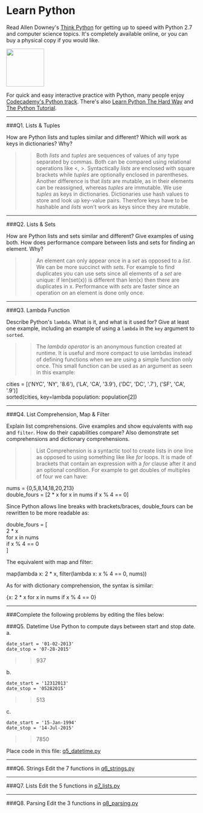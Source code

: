 # Learn Python

Read Allen Downey's [Think Python](http://www.greenteapress.com/thinkpython/) for getting up to speed with Python 2.7 and computer science topics. It's completely available online, or you can buy a physical copy if you would like.

<a href="http://www.greenteapress.com/thinkpython/"><img src="img/think_python.png" style="width: 100px;" target="_blank"></a>

For quick and easy interactive practice with Python, many people enjoy [Codecademy's Python track](http://www.codecademy.com/en/tracks/python). There's also [Learn Python The Hard Way](http://learnpythonthehardway.org/book/) and [The Python Tutorial](https://docs.python.org/2/tutorial/).

---

###Q1. Lists &amp; Tuples

How are Python lists and tuples similar and different? Which will work as keys in dictionaries? Why?

>> Both _lists_ and _tuples_ are sequences of values of any type separated by commas. Both can be compared using relational operations like <, >. Syntactically _lists_ are enclosed with square brackets while _tuples_ are optionally enclosed in parentheses. Another difference is that _lists_ are mutable, as in their elements can be reassigned, whereas _tuples_ are immutable. We use _tuples_ as keys in dictionaries. Dictionaries use hash values to store and look up key-value pairs. Therefore keys have to be hashable and _lists_ won't work as keys since they are mutable. 

---

###Q2. Lists &amp; Sets

How are Python lists and sets similar and different? Give examples of using both. How does performance compare between lists and sets for finding an element. Why?

>> An element can only appear once in a _set_ as opposed to a _list_. We can be more succinct with _sets_. For example to find duplicates you can use sets since all elements of a _set_ are unique: if len(set(x)) is different than len(x) then there are duplicates in x. Performance with _sets_ are faster since an operation on an element is done only once.


---

###Q3. Lambda Function

Describe Python's `lambda`. What is it, and what is it used for? Give at least one example, including an example of using a `lambda` in the `key` argument to `sorted`.

>> The _lambda operator_ is an anonymous function created at runtime. It is useful and more compact to use lambdas instead of defining functions when we are using a simple function only once. This small function can be used as an argument as seen in this example:  
  
cities = [('NYC', 'NY', '8.6'), ('LA', 'CA', '3.9'), ('DC', 'DC', '.7'), ('SF', 'CA', '.9')]  
sorted(cities, key=lambda population: population[2])

---

###Q4. List Comprehension, Map &amp; Filter

Explain list comprehensions. Give examples and show equivalents with `map` and `filter`. How do their capabilities compare? Also demonstrate set comprehensions and dictionary comprehensions.

>> List Comprehension is a syntactic tool to create lists in one line as opposed to using something like like _for_ loops. It is made of brackets that contain an expression with a _for_ clause after it and an optional condition. For example to get doubles of multiples of four we can have:  
  
nums = {0,5,8,14,18,20,213}  
double_fours = [2 * x for x in nums if x % 4 == 0]  
  
Since Python allows line breaks with brackets/braces, double_fours can be rewritten to be more readable as:  
  
double_fours = [  
	2 * x   
	for x in nums   
	if x % 4 == 0  
]  
  
The equivalent with map and filter:  
  
map(lambda x: 2 * x, filter(lambda x: x % 4 == 0, nums))  
  
As for with dictionary comprehension, the syntax is similar:  
  
{x: 2 * x for x in nums if x % 4 == 0}  

---

###Complete the following problems by editing the files below:

###Q5. Datetime
Use Python to compute days between start and stop date.   
a.  

```
date_start = '01-02-2013'    
date_stop = '07-28-2015'
```

>> 937

b.  
```
date_start = '12312013'  
date_stop = '05282015'  
```

>> 513

c.  
```
date_start = '15-Jan-1994'      
date_stop = '14-Jul-2015'  
```

>> 7850


Place code in this file: [q5_datetime.py](python/q5_datetime.py)

---

###Q6. Strings
Edit the 7 functions in [q6_strings.py](python/q6_strings.py)

---

###Q7. Lists
Edit the 5 functions in [q7_lists.py](python/q7_lists.py)

---

###Q8. Parsing
Edit the 3 functions in [q8_parsing.py](python/q8_parsing.py)





